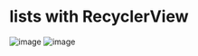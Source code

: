 # lists with RecyclerView
![image](https://github.com/EngPeterAtef/CPU_list/assets/75852529/8a95afaf-8c81-440a-b5e0-7dff3e2f5458)
![image](https://github.com/EngPeterAtef/lists-with-RecyclerView/assets/75852529/3cdec25f-4791-4ba0-a7b8-163ce42930f9)
